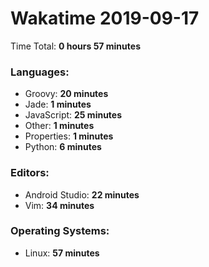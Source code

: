 # Wakatime 2019-09-17

Time Total: **0 hours 57 minutes**

### Languages:
- Groovy: **20 minutes** 
- Jade: **1 minutes** 
- JavaScript: **25 minutes** 
- Other: **1 minutes** 
- Properties: **1 minutes** 
- Python: **6 minutes** 

### Editors:
- Android Studio: **22 minutes** 
- Vim: **34 minutes** 

### Operating Systems:
- Linux: **57 minutes** 

